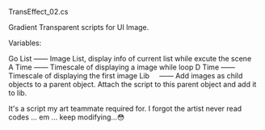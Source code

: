 TransEffect_02.cs 

Gradient Transparent scripts for UI Image.

Variables:

Go List —— Image List, display info of current list while excute the scene  
A Time  —— Timescale of displaying a image while loop
D Time  —— Timescale of displaying the first image 
Lib     —— Add images as child objects to a parent object. Attach the script to this parent object and add it to lib.

It's a script my art teammate required for. I forgot the artist never read codes ... em ... keep modifying...:flushed:
